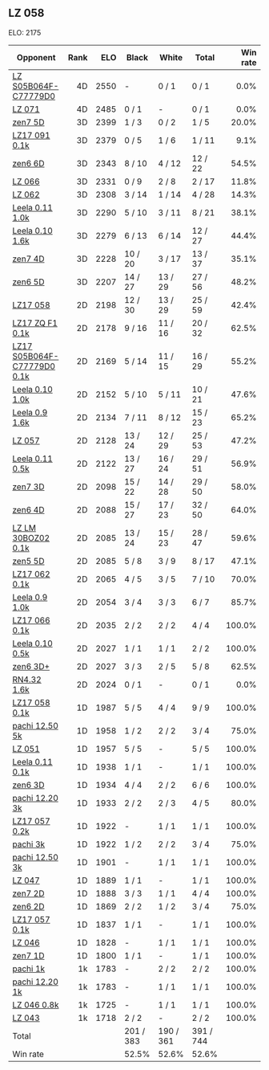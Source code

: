 ## LZ 058 ##

ELO: 2175

Opponent | Rank | ELO | Black | White | Total | Win rate
---------|-----:|----:|-------|-------|-------|-------:
[LZ S05B064F-C77779D0](LZ%20S05B064F-C77779D0.md) | 4D | 2550 | - | 0 / 1 | 0 / 1 | 0.0%
[LZ 071](LZ%20071.md) | 4D | 2485 | 0 / 1 | - | 0 / 1 | 0.0%
[zen7 5D](zen7%205D.md) | 3D | 2399 | 1 / 3 | 0 / 2 | 1 / 5 | 20.0%
[LZ17 091 0.1k](LZ17%20091%200.1k.md) | 3D | 2379 | 0 / 5 | 1 / 6 | 1 / 11 | 9.1%
[zen6 6D](zen6%206D.md) | 3D | 2343 | 8 / 10 | 4 / 12 | 12 / 22 | 54.5%
[LZ 066](LZ%20066.md) | 3D | 2331 | 0 / 9 | 2 / 8 | 2 / 17 | 11.8%
[LZ 062](LZ%20062.md) | 3D | 2308 | 3 / 14 | 1 / 14 | 4 / 28 | 14.3%
[Leela 0.11 1.0k](Leela%200.11%201.0k.md) | 3D | 2290 | 5 / 10 | 3 / 11 | 8 / 21 | 38.1%
[Leela 0.10 1.6k](Leela%200.10%201.6k.md) | 3D | 2279 | 6 / 13 | 6 / 14 | 12 / 27 | 44.4%
[zen7 4D](zen7%204D.md) | 3D | 2228 | 10 / 20 | 3 / 17 | 13 / 37 | 35.1%
[zen6 5D](zen6%205D.md) | 3D | 2207 | 14 / 27 | 13 / 29 | 27 / 56 | 48.2%
[LZ17 058](LZ17%20058.md) | 2D | 2198 | 12 / 30 | 13 / 29 | 25 / 59 | 42.4%
[LZ17 ZQ F1 0.1k](LZ17%20ZQ%20F1%200.1k.md) | 2D | 2178 | 9 / 16 | 11 / 16 | 20 / 32 | 62.5%
[LZ17 S05B064F-C77779D0 0.1k](LZ17%20S05B064F-C77779D0%200.1k.md) | 2D | 2169 | 5 / 14 | 11 / 15 | 16 / 29 | 55.2%
[Leela 0.10 1.0k](Leela%200.10%201.0k.md) | 2D | 2152 | 5 / 10 | 5 / 11 | 10 / 21 | 47.6%
[Leela 0.9 1.6k](Leela%200.9%201.6k.md) | 2D | 2134 | 7 / 11 | 8 / 12 | 15 / 23 | 65.2%
[LZ 057](LZ%20057.md) | 2D | 2128 | 13 / 24 | 12 / 29 | 25 / 53 | 47.2%
[Leela 0.11 0.5k](Leela%200.11%200.5k.md) | 2D | 2122 | 13 / 27 | 16 / 24 | 29 / 51 | 56.9%
[zen7 3D](zen7%203D.md) | 2D | 2098 | 15 / 22 | 14 / 28 | 29 / 50 | 58.0%
[zen6 4D](zen6%204D.md) | 2D | 2088 | 15 / 27 | 17 / 23 | 32 / 50 | 64.0%
[LZ LM 30BOZ02 0.1k](LZ%20LM%2030BOZ02%200.1k.md) | 2D | 2085 | 13 / 24 | 15 / 23 | 28 / 47 | 59.6%
[zen5 5D](zen5%205D.md) | 2D | 2085 | 5 / 8 | 3 / 9 | 8 / 17 | 47.1%
[LZ17 062 0.1k](LZ17%20062%200.1k.md) | 2D | 2065 | 4 / 5 | 3 / 5 | 7 / 10 | 70.0%
[Leela 0.9 1.0k](Leela%200.9%201.0k.md) | 2D | 2054 | 3 / 4 | 3 / 3 | 6 / 7 | 85.7%
[LZ17 066 0.1k](LZ17%20066%200.1k.md) | 2D | 2035 | 2 / 2 | 2 / 2 | 4 / 4 | 100.0%
[Leela 0.10 0.5k](Leela%200.10%200.5k.md) | 2D | 2027 | 1 / 1 | 1 / 1 | 2 / 2 | 100.0%
[zen6 3D+](zen6%203D+.md) | 2D | 2027 | 3 / 3 | 2 / 5 | 5 / 8 | 62.5%
[RN4.32 1.6k](RN4.32%201.6k.md) | 2D | 2024 | 0 / 1 | - | 0 / 1 | 0.0%
[LZ17 058 0.1k](LZ17%20058%200.1k.md) | 1D | 1987 | 5 / 5 | 4 / 4 | 9 / 9 | 100.0%
[pachi 12.50 5k](pachi%2012.50%205k.md) | 1D | 1958 | 1 / 2 | 2 / 2 | 3 / 4 | 75.0%
[LZ 051](LZ%20051.md) | 1D | 1957 | 5 / 5 | - | 5 / 5 | 100.0%
[Leela 0.11 0.1k](Leela%200.11%200.1k.md) | 1D | 1938 | 1 / 1 | - | 1 / 1 | 100.0%
[zen6 3D](zen6%203D.md) | 1D | 1934 | 4 / 4 | 2 / 2 | 6 / 6 | 100.0%
[pachi 12.20 3k](pachi%2012.20%203k.md) | 1D | 1933 | 2 / 2 | 2 / 3 | 4 / 5 | 80.0%
[LZ17 057 0.2k](LZ17%20057%200.2k.md) | 1D | 1922 | - | 1 / 1 | 1 / 1 | 100.0%
[pachi 3k](pachi%203k.md) | 1D | 1922 | 1 / 2 | 2 / 2 | 3 / 4 | 75.0%
[pachi 12.50 3k](pachi%2012.50%203k.md) | 1D | 1901 | - | 1 / 1 | 1 / 1 | 100.0%
[LZ 047](LZ%20047.md) | 1D | 1889 | 1 / 1 | - | 1 / 1 | 100.0%
[zen7 2D](zen7%202D.md) | 1D | 1888 | 3 / 3 | 1 / 1 | 4 / 4 | 100.0%
[zen6 2D](zen6%202D.md) | 1D | 1869 | 2 / 2 | 1 / 2 | 3 / 4 | 75.0%
[LZ17 057 0.1k](LZ17%20057%200.1k.md) | 1D | 1837 | 1 / 1 | - | 1 / 1 | 100.0%
[LZ 046](LZ%20046.md) | 1D | 1828 | - | 1 / 1 | 1 / 1 | 100.0%
[zen7 1D](zen7%201D.md) | 1D | 1800 | 1 / 1 | - | 1 / 1 | 100.0%
[pachi 1k](pachi%201k.md) | 1k | 1783 | - | 2 / 2 | 2 / 2 | 100.0%
[pachi 12.20 1k](pachi%2012.20%201k.md) | 1k | 1783 | - | 1 / 1 | 1 / 1 | 100.0%
[LZ 046 0.8k](LZ%20046%200.8k.md) | 1k | 1725 | - | 1 / 1 | 1 / 1 | 100.0%
[LZ 043](LZ%20043.md) | 1k | 1718 | 2 / 2 | - | 2 / 2 | 100.0%
Total | | | 201 / 383 | 190 / 361 | 391 / 744 | 
Win rate| | | 52.5% | 52.6% | 52.6% | 
